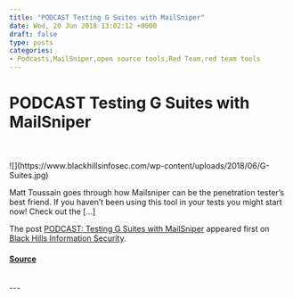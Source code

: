 ```yaml
---
title: "PODCAST Testing G Suites with MailSniper"
date: Wed, 20 Jun 2018 13:02:12 +0000
draft: false
type: posts
categories: 
- Podcasts,MailSniper,open source tools,Red Team,red team tools
---
```

# PODCAST Testing G Suites with MailSniper

<br/>

<br/>
![](https://www.blackhillsinfosec.com/wp-content/uploads/2018/06/G-Suites.jpg)

Matt Toussain goes through how Mailsniper can be the penetration tester’s best friend. If you haven’t been using this tool in your tests you might start now! Check out the \[…\]

The post [PODCAST: Testing G Suites with MailSniper](https://www.blackhillsinfosec.com/podcast-testing-g-suites-with-mailsniper/) appeared first on [Black Hills Information Security](https://www.blackhillsinfosec.com).

#### [Source](https://www.blackhillsinfosec.com/podcast-testing-g-suites-with-mailsniper/)

<br/>
---
